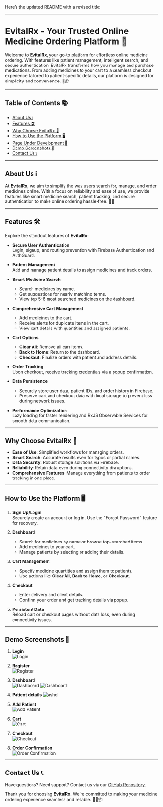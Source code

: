 Here’s the updated README with a revised title:

---

# **EvitalRx - Your Trusted Online Medicine Ordering Platform 💊**

Welcome to **EvitalRx**, your go-to platform for effortless online medicine ordering. With features like patient management, intelligent search, and secure authentication, EvitalRx transforms how you manage and purchase medications. From adding medicines to your cart to a seamless checkout experience tailored to patient-specific details, our platform is designed for simplicity and convenience. 🌟📦

---

## Table of Contents 📚

- [About Us ℹ️](#about-us-ℹ️)
- [Features 🛠️](#features-️)
- [Why Choose EvitalRx 🌟](#why-choose-evitalrx-)
- [How to Use the Platform 🖥️](#how-to-use-the-platform-️)
- [Page Under Development 🚧](#page-under-development-🚧)
- [Demo Screenshots 📸](#demo-screenshots-📸)
- [Contact Us 📞](#contact-us-📞)

---

## About Us ℹ️

At **EvitalRx**, we aim to simplify the way users search for, manage, and order medicines online. With a focus on reliability and ease of use, we provide features like smart medicine search, patient tracking, and secure authentication to make online ordering hassle-free. 💼💊

---

## Features 🛠️

Explore the standout features of **EvitalRx**:

- **Secure User Authentication**  
  Login, signup, and routing prevention with Firebase Authentication and AuthGuard.

- **Patient Management**  
  Add and manage patient details to assign medicines and track orders.

- **Smart Medicine Search**  
  - Search medicines by name.  
  - Get suggestions for nearly matching terms.  
  - View top 5-6 most searched medicines on the dashboard.

- **Comprehensive Cart Management**  
  - Add medicines to the cart.  
  - Receive alerts for duplicate items in the cart.  
  - View cart details with quantities and assigned patients.

- **Cart Options**  
  - **Clear All**: Remove all cart items.  
  - **Back to Home**: Return to the dashboard.  
  - **Checkout**: Finalize orders with patient and address details.

- **Order Tracking**  
  Upon checkout, receive tracking credentials via a popup confirmation.

- **Data Persistence**  
  - Securely store user data, patient IDs, and order history in Firebase.  
  - Preserve cart and checkout data with local storage to prevent loss during network issues.

- **Performance Optimization**  
  Lazy loading for faster rendering and RxJS Observable Services for smooth data communication.

---

## Why Choose EvitalRx 🌟

- **Ease of Use**: Simplified workflows for managing orders.  
- **Smart Search**: Accurate results even for typos or partial names.  
- **Data Security**: Robust storage solutions via Firebase.  
- **Reliability**: Retain data even during connectivity disruptions.  
- **Comprehensive Features**: Manage everything from patients to order tracking in one place.

---

## How to Use the Platform 🖥️

1. **Sign Up/Login**  
   Securely create an account or log in. Use the "Forgot Password" feature for recovery.  

2. **Dashboard**  
   - Search for medicines by name or browse top-searched items.  
   - Add medicines to your cart.  
   - Manage patients by selecting or adding their details.  

3. **Cart Management**  
   - Specify medicine quantities and assign them to patients.  
   - Use actions like **Clear All**, **Back to Home**, or **Checkout**.

4. **Checkout**  
   - Enter delivery and client details.  
   - Confirm your order and get tracking details via popup.

5. **Persistent Data**  
   Reload cart or checkout pages without data loss, even during connectivity issues.

---


## Demo Screenshots 📸

1. **Login**  
   ![Login](src/assets/image/1.png)

2. **Register**  
   ![Register](src/assets/image/2.png)


3. **Dashboard**  
   ![Dashboard](src/assets/image/3.png)
   ![Dashboard](src/assets/image/4.png)

4. **Patient details**
    ![ashd](src/assets/image/5.png)

5. **Add Patient**  
   ![Add Patient](src/assets/image/6.png)

6. **Cart**  
   ![Cart](src/assets/image/8.png)

7. **Checkout**  
   ![Checkout](src/assets/image/9.png)

8. **Order Confirmation**  
   ![Order Confirmation](src/assets/image/10.png)


---

## Contact Us 📞

Have questions? Need support? Contact us via our [GitHub Repository](https://github.com/JBORAD988/evitalrx_Demo_Project?tab=readme-ov-file#order-tracking-example/evitalrx).  

Thank you for choosing **EvitalRx**. We're committed to making your medicine ordering experience seamless and reliable. 🌟💊📦
